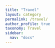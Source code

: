 ```yaml
---
title: "Travel"
layout: category
permalink: /travel/
author_profile: true
taxonomy: Travel
sidebar:
  nav: "docs"
---
```

